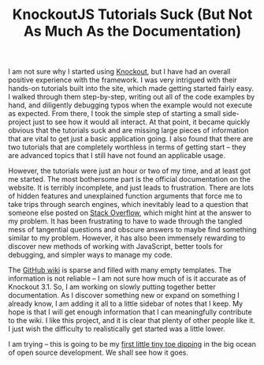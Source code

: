 ﻿---
layout: post
title: KnockoutJS Tutorials Suck (But Not As Much As the Documentation)
---

I am not sure why I started using [Knockout](http://knockoutjs.com/), but I have had an overall positive experience with the framework.  I was very intrigued with their hands-on tutorials built into the site, which made getting started fairly easy.  I walked through them step-by-step, writing out all of the code examples by hand, and diligently debugging typos when the example would not execute as expected.  From there, I took the simple step of starting a small side-project just to see how it would all interact.  At that point, it became quickly obvious that the tutorials suck and are missing large pieces of information that are vital to get just a basic application going.  I also found that there are two tutorials that are completely worthless in terms of getting start – they are advanced topics that I still have not found an applicable usage.

However, the tutorials were just an hour or two of my time, and at least got me started.  The most bothersome part is the official documentation on the website.  It is terribly incomplete, and just leads to frustration.  There are lots of hidden features and unexplained function arguments that force me to take trips through search engines, which inevitably lead to a question that someone else posted on [Stack Overflow](http://stackoverflow.com/questions/tagged/knockout.js), which might hint at the answer to my problem.  It has been frustrating to have to wade through the tangled mess of tangential questions and obscure answers to maybe find something similar to my problem.  However, it has also been immensely rewarding to discover new methods of working with JavaScript, better tools for debugging, and simpler ways to manage my code.

The [GitHub wiki](https://github.com/knockout/knockout/wiki) is sparse and filled with many empty templates.  The information is not reliable – I am not sure how much of is it accurate as of Knockout 3.1.  So, I am working on slowly putting together better documentation.  As I discover something new or expand on something I already know, I am adding it all to a little sidebar of notes that I keep.  My hope is that I will get enough information that I can meaningfully contribute to the wiki.  I like this project, and it is clear that plenty of other people like it.  I just wish the difficulty to realistically get started was a little lower.

I am trying – this is going to be my [first little tiny toe dipping](http://opensource.com/life/14/1/get-involved-open-source-2014) in the big ocean of open source development.  We shall see how it goes.